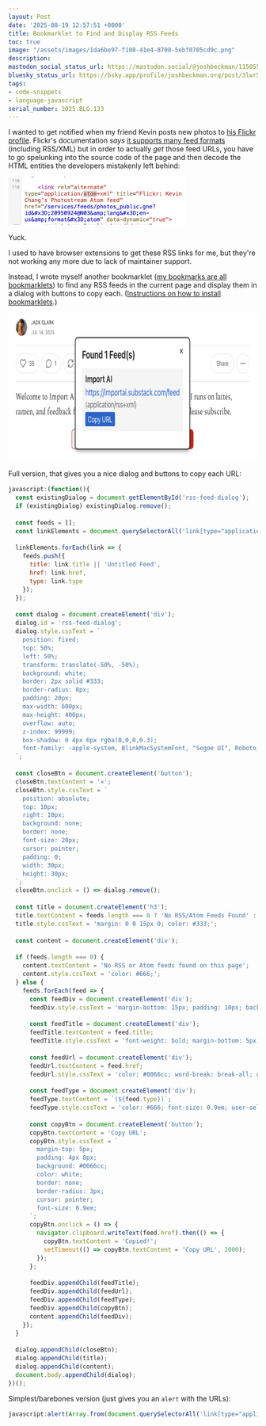 ```yaml
---
layout: Post
date: '2025-08-19 12:57:51 +0000'
title: Bookmarklet to Find and Display RSS Feeds
toc: true
image: "/assets/images/1da6be97-f108-41e4-8708-5ebf0705cd9c.png"
description:
mastodon_social_status_url: https://mastodon.social/@joshbeckman/115055943405367191
bluesky_status_url: https://bsky.app/profile/joshbeckman.org/post/3lwr5do2qzg27
tags:
- code-snippets
- language-javascript
serial_number: 2025.BLG.133
---
```

I wanted to get notified when my friend Kevin posts new photos to [his Flickr profile](https://www.flickr.com/photos/thekevinchang/). Flickr's documentation _says_ [it supports many feed formats](https://www.flickr.com/services/feeds) (including RSS/XML) but in order to actually _get_ those feed URLs, you have to go spelunking into the source code of the page and then decode the HTML entities the developers mistakenly left behind:

<img width="359" height="97" alt="atom URL in source of page" src="/assets/images/42a2217f-2366-4403-8e98-c037df90c95b.png" />

Yuck.

I used to have browser extensions to get these RSS links for me, but they're not working any more due to lack of maintainer support.

Instead, I wrote myself another bookmarklet ([my bookmarks are all bookmarklets](https://www.joshbeckman.org/blog/my-bookmarks-are-all-bookmarklets)) to find any RSS feeds in the current page and display them in a dialog with buttons to copy each. ([Instructions on how to install bookmarklets](https://en.wikipedia.org/wiki/Bookmarklet#Installation).)

<img width="777" height="299" alt="Example dialog from the RSS Finder bookmarklet" src="/assets/images/1da6be97-f108-41e4-8708-5ebf0705cd9c.png" />

Full version, that gives you a nice dialog and buttons to copy each URL:

```js
javascript:(function(){
  const existingDialog = document.getElementById('rss-feed-dialog');
  if (existingDialog) existingDialog.remove();
  
  const feeds = [];
  const linkElements = document.querySelectorAll('link[type="application/rss+xml"], link[type="application/atom+xml"]');
  
  linkElements.forEach(link => {
    feeds.push({
      title: link.title || 'Untitled Feed',
      href: link.href,
      type: link.type
    });
  });
  
  const dialog = document.createElement('div');
  dialog.id = 'rss-feed-dialog';
  dialog.style.cssText = `
    position: fixed;
    top: 50%;
    left: 50%;
    transform: translate(-50%, -50%);
    background: white;
    border: 2px solid #333;
    border-radius: 8px;
    padding: 20px;
    max-width: 600px;
    max-height: 400px;
    overflow: auto;
    z-index: 99999;
    box-shadow: 0 4px 6px rgba(0,0,0,0.3);
    font-family: -apple-system, BlinkMacSystemFont, "Segoe UI", Roboto, sans-serif;
  `;
  
  const closeBtn = document.createElement('button');
  closeBtn.textContent = '✕';
  closeBtn.style.cssText = `
    position: absolute;
    top: 10px;
    right: 10px;
    background: none;
    border: none;
    font-size: 20px;
    cursor: pointer;
    padding: 0;
    width: 30px;
    height: 30px;
  `;
  closeBtn.onclick = () => dialog.remove();
  
  const title = document.createElement('h3');
  title.textContent = feeds.length === 0 ? 'No RSS/Atom Feeds Found' : `Found ${feeds.length} Feed(s)`;
  title.style.cssText = 'margin: 0 0 15px 0; color: #333;';
  
  const content = document.createElement('div');
  
  if (feeds.length === 0) {
    content.textContent = 'No RSS or Atom feeds found on this page';
    content.style.cssText = 'color: #666;';
  } else {
    feeds.forEach(feed => {
      const feedDiv = document.createElement('div');
      feedDiv.style.cssText = 'margin-bottom: 15px; padding: 10px; background: #f5f5f5; border-radius: 4px;';
      
      const feedTitle = document.createElement('div');
      feedTitle.textContent = feed.title;
      feedTitle.style.cssText = 'font-weight: bold; margin-bottom: 5px; user-select: text;';
      
      const feedUrl = document.createElement('div');
      feedUrl.textContent = feed.href;
      feedUrl.style.cssText = 'color: #0066cc; word-break: break-all; user-select: text; margin-bottom: 3px;';
      
      const feedType = document.createElement('div');
      feedType.textContent = `(${feed.type})`;
      feedType.style.cssText = 'color: #666; font-size: 0.9em; user-select: text;';
      
      const copyBtn = document.createElement('button');
      copyBtn.textContent = 'Copy URL';
      copyBtn.style.cssText = `
        margin-top: 5px;
        padding: 4px 8px;
        background: #0066cc;
        color: white;
        border: none;
        border-radius: 3px;
        cursor: pointer;
        font-size: 0.9em;
      `;
      copyBtn.onclick = () => {
        navigator.clipboard.writeText(feed.href).then(() => {
          copyBtn.textContent = 'Copied!';
          setTimeout(() => copyBtn.textContent = 'Copy URL', 2000);
        });
      };
      
      feedDiv.appendChild(feedTitle);
      feedDiv.appendChild(feedUrl);
      feedDiv.appendChild(feedType);
      feedDiv.appendChild(copyBtn);
      content.appendChild(feedDiv);
    });
  }
  
  dialog.appendChild(closeBtn);
  dialog.appendChild(title);
  dialog.appendChild(content);
  document.body.appendChild(dialog);
})();
```

Simplest/barebones version (just gives you an `alert` with the URLs):

```js
javascript:alert(Array.from(document.querySelectorAll('link[type="application/rss+xml"], link[type="application/atom+xml"]')).map(x => x.href).join('\n'));
```
